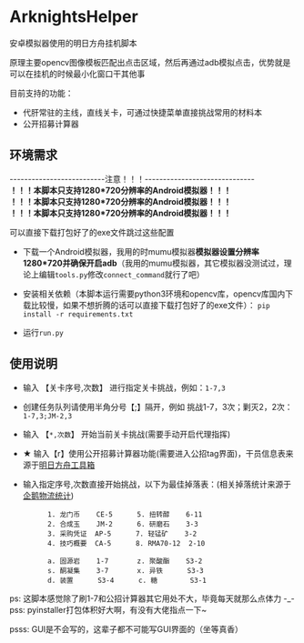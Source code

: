 ArknightsHelper
====================================================================
安卓模拟器使用的明日方舟挂机脚本

原理主要opencv图像模板匹配出点击区域，然后再通过adb模拟点击，优势就是可以在挂机的时候最小化窗口干其他事

目前支持的功能：
   * 代肝常驻的主线，直线关卡，可通过快捷菜单直接挑战常用的材料本
   * 公开招募计算器

环境需求
--------------------------------------------------------------------

--------------------------注意！！！------------------------------  
**！！！本脚本只支持1280*720分辨率的Android模拟器！！！**  
**！！！本脚本只支持1280*720分辨率的Android模拟器！！！**  
**！！！本脚本只支持1280*720分辨率的Android模拟器！！！**  

可以直接下载打包好了的exe文件跳过这些配置

* 下载一个Android模拟器，我用的时mumu模拟器**模拟器设置分辨率1280*720并确保开启adb**（我用的mumu模拟器，其它模拟器没测试过，理论上编辑`tools.py`修改`connect_command`就行了吧）

* 安装相关依赖（本脚本运行需要python3环境和opencv库，opencv库国内下载比较慢，如果不想折腾的话可以直接下载打包好了的exe文件）：
`pip install -r requirements.txt`

* 运行`run.py`

使用说明
--------------------------------------------------------------------
* 输入 【关卡序号,次数】 进行指定关卡挑战，例如：`1-7,3`
*  创建任务队列请使用半角分号【;】隔开，例如 挑战1-7，3次；剿灭2，2次：`1-7,3;JM-2,3`
* 输入 【`*,次数`】 开始当前关卡挑战(需要手动开启代理指挥)

* ★ 输入【r】使用公开招募计算器功能(需要进入公招tag界面)，干员信息表来源于[明日方舟工具箱](https://aktools.graueneko.xyz/)

* 输入指定序号,次数直接开始挑战，以下为最佳掉落表：(相关掉落统计来源于[企鹅物流统计](https://penguin-stats.io/))

            1. 龙门币    CE-5      5. 扭转醇    6-11
            2. 合成玉    JM-2      6. 研磨石    3-3
            3. 采购凭证  AP-5      7. 轻锰矿    3-2
            4. 技巧概要  CA-5      8. RMA70-12  2-10

            a. 固源岩    1-7       z. 聚酸酯    S3-2
            s. 酮凝集    3-7       x. 异铁      S3-3
            d. 装置      S3-4      c. 糖        S3-1


ps:  这脚本感觉除了刷1-7和公招计算器其它用处不大，毕竟每天就那么点体力 -_-
pss:  pyinstaller打包体积好大啊，有没有大佬指点一下~








































psss: GUI是不会写的，这辈子都不可能写GUI界面的（坐等真香）
